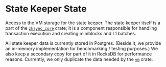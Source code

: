 # State Keeper State

Access to the VM storage for the state keeper. The state keeper itself is a part of the [`zksync_core`] crate; it is a
component responsible for handling transaction execution and creating miniblocks and L1 batches.

All state keeper data is currently stored in Postgres. (Beside it, we provide an in-memory implementation for
benchmarking / testing purposes.) We also keep a secondary copy for part of it in RocksDB for performance reasons.
Currently, we only duplicate the data needed by the [`vm`] crate.

[`zksync_core`]: ../../bin/zksync_core
[`vm`]: ../vm

